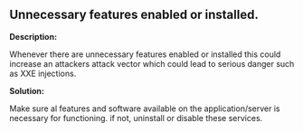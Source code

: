 
Unnecessary features enabled or installed.
-------


**Description:**

Whenever there are unnecessary features enabled or installed this could increase an attackers attack vector which could lead to serious danger such as XXE injections.


**Solution:**

Make sure al features and software available on the application/server is necessary for functioning. if not, uninstall or disable these services.	